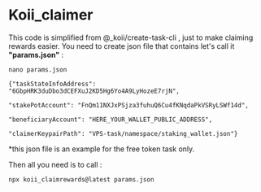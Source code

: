 ﻿# Koii_claimer
This code is simplified from @_koii/create-task-cli , just to make claiming rewards easier. 
You need to create json file that contains let's call it **"params.json"** : 

```
nano params.json
```


    {"taskStateInfoAddress": "6GbpHRK3duDbo3dCEFXuJ2KD5Hg6Yo4A9LyHozeE7rjN",
    
    "stakePotAccount": "FnQm11NXJxPSjza3fuhuQ6Cu4fKNqdaPkVSRyLSWf14d",
    
    "beneficiaryAccount": "HERE_YOUR_WALLET_PUBLIC_ADDRESS",
    
    "claimerKeypairPath": "VPS-task/namespace/staking_wallet.json"}


*this json file is an example for the free token task only.

Then all you need is to call : 

```
npx koii_claimrewards@latest params.json
```
